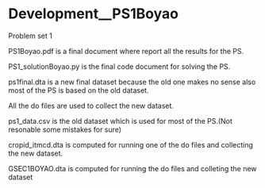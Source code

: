# Development__PS1Boyao
Problem set 1

PS1Boyao.pdf is a final document where report all the results for the PS.

PS1_solutionBoyao.py is the final code document for solving the PS.

ps1final.dta is a new final dataset because the old one makes no sense also most of the PS is based on the old dataset.


All the do files are used to collect the new dataset.

ps1_data.csv is the old dataset which is used for most of the PS.(Not resonable some mistakes for sure)

cropid_itmcd.dta is computed for running one of the do files and collecting the new dataset.

GSEC1BOYAO.dta is computed for running the do files and colleting the new dataset
